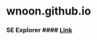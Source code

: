 # wnoon.github.io
### SE Explorer #### [Link](https://github.com/wnoon/wnoon.github.io/raw/main/apks/se.apk)

